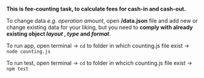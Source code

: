 <b>This is fee-counting task, to calculate fees for cash-in and cash-out.</b>

To change data _e.g. operation amount_, open <b>/data.json</b> file and add new or change existing data for your liking, but you 
need to **comply with already existing object _layout_ , _type_ and _format_**.

To run app, open terminal -> ``cd`` to folder in which counting.js file exist -> ``node counting.js``

To run test, open terminal -> ``cd`` to folder in whcich counting.js file exist -> ``npm test``
